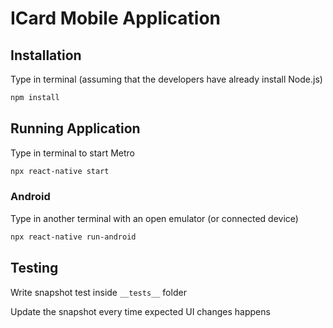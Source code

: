 # ICard Mobile Application

## Installation

Type in terminal (assuming that the developers have already install Node.js)

```bash
npm install
```

## Running Application

Type in terminal to start Metro

```bash
npx react-native start
```

### Android

Type in another terminal with an open emulator (or connected device)

```bash
npx react-native run-android
```

## Testing

Write snapshot test inside `__tests__` folder

Update the snapshot every time expected UI changes happens

